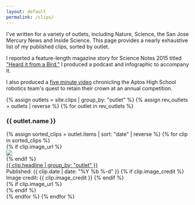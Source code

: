 ```yaml
---
layout: default
permalink: /clips/
---
```

I've written for a variety of outlets, including Nature, Science, the San Jose Mercury News and Inside Science. This page provides a nearly exhaustive list of my published clips, sorted by outlet.

I reported a feature-length magazine story for Science Notes 2015 titled ["Heard it from a Bird."](http://sciencenotes.ucsc.edu/2015/pages/finches/finches.html) I produced a podcast and infographic to accompany it.

I also produced a [five minute video](https://vimeo.com/131390904) chronicling the Aptos High School robotics team's quest to retain their crown at an annual competition.

<div class="clip-box">
{% assign outlets = site.clips | group_by: "outlet" %}
{% assign rev_outlets = outlets | reverse %}
{% for outlet in rev_outlets %}
<br>
<h3>{{ outlet.name }}</h3>
{% assign sorted_clips = outlet.items | sort: "date" | reverse %}
{% for clip in sorted_clips %}
	<div class="clip-item">
		{% if clip.image_url %}
		<div class="clip-crop">
			<img class="clip-img" src="{{ clip.image_url }}">
		</div>
		{% endif %}
		<div class="clip-link">
		<a href="{{ clip.address }}" class="clip-link-size">{{ clip.headline | group_by: "outlet" }}</a>
		<br>
		Published: {{ clip.date | date: "%Y %b %-d" }}
		{% if clip.image_credit %}
		<br>
		Image credit: {{ clip.image_credit }}
		{% endif %}
		</div>
		{% if clip.image_url %}
		<div class="clear"></div>
		{% endif %}
	</div>
{% endfor %}
{% endfor %}
</div>
